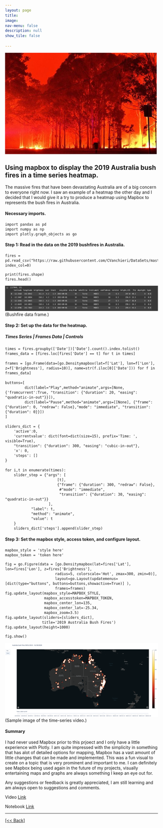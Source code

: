 ```yaml
---
layout: page
title:
image: 
nav-menu: false
description: null
show_tile: false

---
```


![AustraliaBushFiresHeader1](/assets/images/AustraliaBushFiresHeatMap/ABFHeader.jpg) <br>
## Using mapbox to display the 2019 Australia bush fires in a time series heatmap.

The massive fires that have been devastating Australia are of a big concern to everyone right now.  I saw an example of a heatmap the other day and I decided that I would give it a try to produce a heatmap using Mapbox to represents the bush fires in Australia.

#### Necessary imports.
```
import pandas as pd
import numpy as np
import plotly.graph_objects as go
```

#### Step 1: Read in the data on the 2019 bushfires in Australia.
```
fires = pd.read_csv("https://raw.githubusercontent.com/CVanchieri/DataSets/master/AustraliaBushFires/australiabushfires.csv", index_col=0)
```
```
print(fires.shape)
fires.head()
```
![AustraliaBushFires](/assets/images/AustraliaBushFiresHeatMap/ABF1.png) <br>
(Bushfire data frame.)

#### Step 2: Set up the data for the heatmap.
##### Times Series | Frames Data | Controls 
```
times = fires.groupby(['Date'])['Date'].count().index.tolist()
frames_data = [fires.loc[fires['Date'] == t] for t in times]

frames = [go.Frame(data=[go.Densitymapbox(lat=f['Lat'], lon=f['Lon'], z=f['Brightness'], radius=10)], name=str(f.iloc[0]['Date'])) for f in frames_data]

buttons=[
         dict(label="Play",method="animate",args=[None, {'fromcurrent':True, "transition": {"duration": 20, "easing": "quadratic-in-out"}}]),
         dict(label="Pause",method="animate",args=[[None], {"frame": {"duration": 0, "redraw": False},"mode": "immediate", "transition": {"duration": 0}}])
]

sliders_dict = {
    'active':0,
    'currentvalue': dict(font=dict(size=15), prefix='Time: ', visible=True),
    "transition": {"duration": 300, "easing": "cubic-in-out"},
    'x': 0,
    'steps': []
}

for i,t in enumerate(times):
    slider_step = {"args": [
                        [t],
                        {"frame": {"duration": 300, "redraw": False},
                         #"mode": "immediate",
                         "transition": {"duration": 30, "easing": "quadratic-in-out"}}
                    ],
            "label": t,
            "method": "animate",
            "value": t
    }
    sliders_dict['steps'].append(slider_step)
```

#### Step 3: Set the mapbox style, access token, and configure layout.
```
mapbox_style = 'style here'
mapbox_token = 'token here'
```
```
fig = go.Figure(data = [go.Densitymapbox(lat=fires['Lat'], lon=fires['Lon'], z=fires['Brightness'], 
                       radius=5, colorscale='Hot', zmax=300, zmin=0)],
                       layout=go.Layout(updatemenus=[dict(type="buttons", buttons=buttons,showactive=True)] ), 
                       frames=frames)
fig.update_layout(mapbox_style=MAPBOX_STYLE, 
                  mapbox_accesstoken=MAPBOX_TOKEN,
                  mapbox_center_lon=135,
                  mapbox_center_lat=-25.34,
                  mapbox_zoom=3.5)
fig.update_layout(sliders=[sliders_dict],
                 title='2019 Australia Bush Fires')
fig.update_layout(height=1000)
```
```
fig.show()
```
![AustraliaBushFires](/assets/images/AustraliaBushFiresHeatMap/ABF2.png) <br>
(Sample image of the time-series video.)

#### Summary
I had never used Mapbox prior to this prjoect and I only have a little experience with Plotly.  I am quite impressed with the simplicity in something that has alot of detailed options for mapping, Mapbox has a vast amount of little changes that can be made and implemented.  This was a fun visual to create on a topic that is very prominent and important to me.  I can definitely see Mapbox being used again in the future of my projects, visually entertaining maps and graphs are always something I keep an eye out for.

Any suggestions or feedback is greatly appreciated, I am still learning and am always open to suggestions and comments.

Video
[Link]({{'https://youtu.be/i0zQEVda7i8'}})

Notebook
[Link]({{'https://github.com/CVanchieri/DSPortfolio/blob/master/posts/AustraliaBushFiresMapBoxPost/AustraliaBushFiresMapBoxHeatMap.ipynb'}})






---
[[<< Back]](https://cvanchieri.github.io/DSPortfolio/TileD_Visualizations.html)
